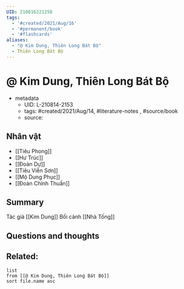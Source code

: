 ```yaml
---
UID: 210816221258
tags:
  - '#created/2021/Aug/16'
  - '#permanent/book'
  - '#flashcards'
aliases:
  - "@ Kim Dung, Thiên Long Bát Bộ"
  - Thiên Long Bát Bộ
---
```

# @ Kim Dung, Thiên Long Bát Bộ


- metadata
	- UID: L-210814-2153
	- tags: #created/2021/Aug/14, #literature-notes , #source/book 
	- source: 

## Nhân vật
- [[Tiêu Phong]]
- [[Hư Trúc]]
- [[Đoàn Dự]]
- [[Tiêu Viễn Sơn]]
- [[Mộ Dung Phục]]
- [[Đoàn Chính Thuần]]

## Summary
Tác giả [[Kim Dung]]
Bối cảnh [[Nhà Tống]]

## Questions and thoughts


## Related:
```dataview
list
from [[@ Kim Dung, Thiên Long Bát Bộ]]
sort file.name asc
```
